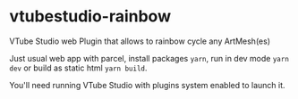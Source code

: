 # vtubestudio-rainbow

VTube Studio web Plugin that allows to rainbow cycle any ArtMesh(es)

Just usual web app with parcel, install packages `yarn`, run in dev mode `yarn dev` or build as static html `yarn build`.

You'll need running VTube Studio with plugins system enabled to launch it.
